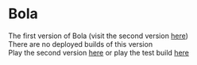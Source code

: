 # Bola
The first version of Bola (visit the second version [here](https://github.com/manglemix/bola2))  
There are no deployed builds of this version  
Play the second version [here](https://bola.manglemix.com) or play the test build [here](https://bolatest.manglemix.com)
